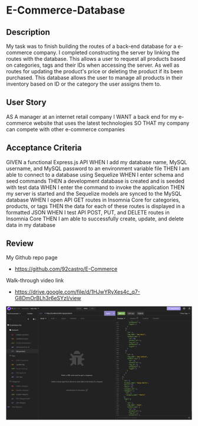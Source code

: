 # E-Commerce-Database

## Description

My task was to finish building the routes of a back-end database for a e-commerce company. I completed constructing the server by linking the routes with the database. This allows a user to request all products based on categories, tags and their IDs when accessing the server. As well as routes for updating the product's price or deleting the product if its been purchased. This database allows the user to manage all products in their inventory based on ID or the category the user assigns them to.

## User Story

AS A manager at an internet retail company
I WANT a back end for my e-commerce website that uses the latest technologies
SO THAT my company can compete with other e-commerce companies

## Acceptance Criteria

GIVEN a functional Express.js API
WHEN I add my database name, MySQL username, and MySQL password to an environment variable file
THEN I am able to connect to a database using Sequelize
WHEN I enter schema and seed commands
THEN a development database is created and is seeded with test data
WHEN I enter the command to invoke the application
THEN my server is started and the Sequelize models are synced to the MySQL database
WHEN I open API GET routes in Insomnia Core for categories, products, or tags
THEN the data for each of these routes is displayed in a formatted JSON
WHEN I test API POST, PUT, and DELETE routes in Insomnia Core
THEN I am able to successfully create, update, and delete data in my database

## Review

My Github repo page

- https://github.com/92castro/E-Commerce

Walk-through video link

- https://drive.google.com/file/d/1HJwYRyXes4c_q7-G8DmOrBLh3r6eSYzI/view

![screenshot of my project](/assets/back-end.PNG)
